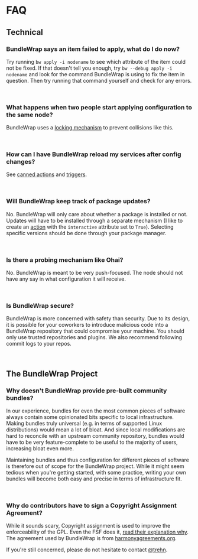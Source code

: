 # FAQ

## Technical

### BundleWrap says an item failed to apply, what do I do now?

Try running `bw apply -i nodename` to see which attribute of the item could not be fixed. If that doesn't tell you enough, try `bw --debug apply -i nodename` and look for the command BundleWrap is using to fix the item in question. Then try running that command yourself and check for any errors.

<br>

### What happens when two people start applying configuration to the same node?

BundleWrap uses a [locking mechanism](../guide/locks.md) to prevent collisions like this.

<br>

### How can I have BundleWrap reload my services after config changes?

See [canned actions](../repo/items.py.md#canned_actions) and [triggers](../repo/items.py.md#triggers).

<br>

### Will BundleWrap keep track of package updates?

No. BundleWrap will only care about whether a package is installed or not. Updates will have to be installed through a separate mechanism (I like to create an [action](../items/action.md) with the `interactive` attribute set to `True`). Selecting specific versions should be done through your package manager.

<br>

### Is there a probing mechanism like Ohai?

No. BundleWrap is meant to be very push-focused. The node should not have any say in what configuration it will receive.

<br>

### Is BundleWrap secure?

BundleWrap is more concerned with safety than security. Due to its design, it is possible for your coworkers to introduce malicious code into a BundleWrap repository that could compromise your machine. You should only use trusted repositories and plugins. We also recommend following commit logs to your repos.

<br>

## The BundleWrap Project

### Why doesn't BundleWrap provide pre-built community bundles?

In our experience, bundles for even the most common pieces of software always contain some opinionated bits specific to local infrastructure. Making bundles truly universal (e.g. in terms of supported Linux distributions) would mean a lot of bloat. And since local modifications are hard to reconcile with an upstream community repository, bundles would have to be very feature-complete to be useful to the majority of users, increasing bloat even more.

Maintaining bundles and thus configuration for different pieces of software is therefore out of scope for the BundleWrap project. While it might seem tedious when you're getting started, with some practice, writing your own bundles will become both easy and precise in terms of infrastructure fit.

<br>

### Why do contributors have to sign a Copyright Assignment Agreement?

While it sounds scary, Copyright assignment is used to improve the enforceability of the GPL. Even the FSF does it, [read their explanation why](http://www.gnu.org/licenses/why-assign.html). The agreement used by BundleWrap is from [harmonyagreements.org](http://harmonyagreements.org).

If you're still concerned, please do not hesitate to contact [@trehn](https://twitter.com/trehn).
